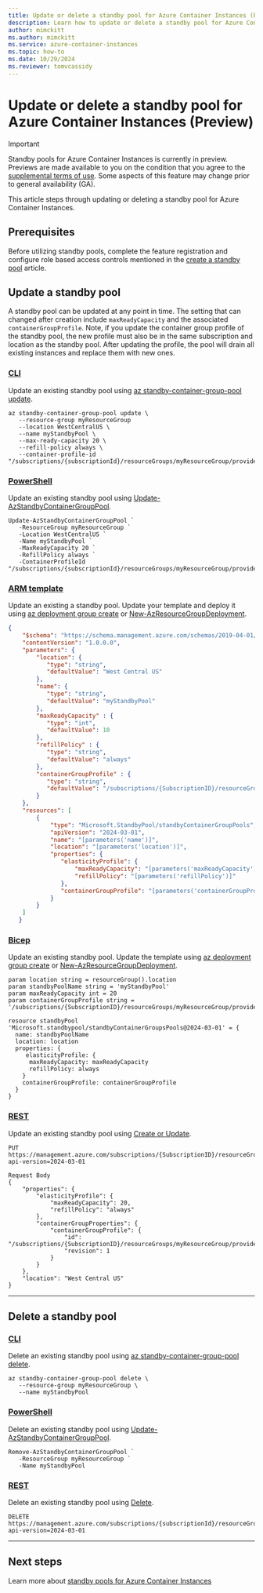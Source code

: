 ```yaml
---
title: Update or delete a standby pool for Azure Container Instances (Preview)
description: Learn how to update or delete a standby pool for Azure Container Instances.
author: mimckitt
ms.author: mimckitt
ms.service: azure-container-instances
ms.topic: how-to
ms.date: 10/29/2024
ms.reviewer: tomvcassidy
---
```



# Update or delete a standby pool for Azure Container Instances (Preview)

> [!IMPORTANT]
> Standby pools for Azure Container Instances is currently in preview. Previews are made available to you on the condition that you agree to the [supplemental terms of use](https://azure.microsoft.com/support/legal/preview-supplemental-terms/). Some aspects of this feature may change prior to general availability (GA). 


This article steps through updating or deleting a standby pool for Azure Container Instances. 

## Prerequisites

Before utilizing standby pools, complete the feature registration and configure role based access controls mentioned in the [create a standby pool](container-instances-standby-pool-create.md) article. 


## Update a standby pool
A standby pool can be updated at any point in time. The setting that can changed after creation include `maxReadyCapacity` and the associated `containerGroupProfile`. Note, if you update the container group profile of the standby pool, the new profile must also be in the same subscription and location as the standby pool. After updating the profile, the pool will drain all existing instances and replace them with new ones. 

### [CLI](#tab/cli)
Update an existing standby pool using [az standby-container-group-pool update](/cli/azure/standby-container-group-pool).

```azurecli-interactive
az standby-container-group-pool update \
   --resource-group myResourceGroup 
   --location WestCentralUS \
   --name myStandbyPool \
   --max-ready-capacity 20 \
   --refill-policy always \
   --container-profile-id "/subscriptions/{subscriptionId}/resourceGroups/myResourceGroup/providers/Microsoft.ContainerInstance/containerGroupProfiles/myContainerGroupProfile"
```
### [PowerShell](#tab/powershell)
Update an existing standby pool using [Update-AzStandbyContainerGroupPool](/powershell/module/az.standbypool/new-AzStandbyContainerGroupPool).

```azurepowershell-interactive
Update-AzStandbyContainerGroupPool `
   -ResourceGroup myResourceGroup `
   -Location WestCentralUS `
   -Name myStandbyPool `
   -MaxReadyCapacity 20 `
   -RefillPolicy always `
   -ContainerProfileId "/subscriptions/{subscriptionId}/resourceGroups/myResourceGroup/providers/Microsoft.ContainerInstance/containerGroupProfiles/myContainerGroupProfile"
```

### [ARM template](#tab/template)
Update an existing a standby pool. Update your template and deploy it using [az deployment group create](/cli/azure/deployment/group) or [New-AzResourceGroupDeployment](/powershell/module/az.resources/new-azresourcegroupdeployment).


```json
{
    "$schema": "https://schema.management.azure.com/schemas/2019-04-01/deploymentTemplate.json#",
    "contentVersion": "1.0.0.0",
    "parameters": {
        "location": {
           "type": "string",
           "defaultValue": "West Central US"    
        },
        "name": {
           "type": "string",
           "defaultValue": "myStandbyPool"
        },
        "maxReadyCapacity" : {
           "type": "int",
           "defaultValue": 10
        },
        "refillPolicy" : {
           "type": "string",
           "defaultValue": "always"
        },
        "containerGroupProfile" : {
           "type": "string",
           "defaultValue": "/subscriptions/{SubscriptionID}/resourceGroups/myResourceGroup/providers/Microsoft.ContainerInstance/containerGroupProfiles/myContainerGroupProfile"
        }
    },
    "resources": [ 
        {
            "type": "Microsoft.StandbyPool/standbyContainerGroupPools",
            "apiVersion": "2024-03-01",
            "name": "[parameters('name')]",
            "location": "[parameters('location')]",
            "properties": {
               "elasticityProfile": {
                   "maxReadyCapacity": "[parameters('maxReadyCapacity')]",
                   "refillPolicy": "[parameters('refillPolicy')]"
               },
               "containerGroupProfile": "[parameters('containerGroupProfile')]"
            }
        }
    ]
   }

```


### [Bicep](#tab/bicep)
Update an existing standby pool. Update the template using [az deployment group create](/cli/azure/deployment/group) or [New-AzResourceGroupDeployment](/powershell/module/az.resources/new-azresourcegroupdeployment).

```bicep
param location string = resourceGroup().location
param standbyPoolName string = 'myStandbyPool'
param maxReadyCapacity int = 20
param containerGroupProfile string = '/subscriptions/{SubscriptionID}/resourceGroups/myResourceGroup/providers/Microsoft.ContainerInstance/containerGroupProfiles/myContainerGroupProfile'

resource standbyPool 'Microsoft.standbypool/standbyContainerGroupsPools@2024-03-01' = {
  name: standbyPoolName
  location: location
  properties: {
     elasticityProfile: {
      maxReadyCapacity: maxReadyCapacity
      refillPolicy: always
    }
    containerGroupProfile: containerGroupProfile
  }
}
```

### [REST](#tab/rest)
Update an existing standby pool using [Create or Update](/rest/api/standbypool/standby-virtual-machine-pools/create-or-update).

```HTTP
PUT https://management.azure.com/subscriptions/{SubscriptionID}/resourceGroups/myResourceGroup/providers/Microsoft.StandbyPool/standbyContainerGroupPools/myStandbyPool?api-version=2024-03-01 
 
Request Body
{
    "properties": {
        "elasticityProfile": {
            "maxReadyCapacity": 20,
            "refillPolicy": "always"
        },
        "containerGroupProperties": {
            "containerGroupProfile": {
                "id": "/subscriptions/{SubscriptionID}/resourceGroups/myResourceGroup/providers/Microsoft.ContainerInstance/containerGroupProfiles/myContainerGroupProfile",
                "revision": 1
            }
        }
    },
    "location": "West Central US"
}
```

---

## Delete a standby pool

### [CLI](#tab/cli-1)
Delete an existing standby pool using [az standby-container-group-pool delete](/cli/azure/standby-container-group-pool).

```azurecli-interactive
az standby-container-group-pool delete \
   --resource-group myResourceGroup \
   --name myStandbyPool 
```
### [PowerShell](#tab/powershell-1)
Delete an existing standby pool using [Update-AzStandbyContainerGroupPool](/powershell/module/az.standbypool/new-AzStandbyContainerGroupPool).

```azurepowershell-interactive
Remove-AzStandbyContainerGroupPool `
   -ResourceGroup myResourceGroup `
   -Name myStandbyPool 
```


### [REST](#tab/rest-1)
Delete an existing standby pool using [Delete](/rest/api/standbypool/standby-virtual-machine-pools/delete).

```HTTP
DELETE https://management.azure.com/subscriptions/{subscriptionId}/resourceGroups/{resourceGroupName}/providers/Microsoft.StandbyPool/standbyContainerGroupPools/{standbyContainerGroupPoolName}?api-version=2024-03-01
```

---


## Next steps

Learn more about [standby pools for Azure Container Instances](container-instances-standby-pool-overview.md)
